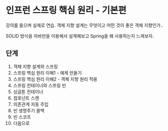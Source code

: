 # 인프런 스프링 핵심 원리 - 기본편

강의를 들으며 실제로 연습.
객체 지향 설계는 무엇이고 어떤 것이 좋은 객체 지향인가.. 

SOLID 방식을 자바만을 이용해서 설계해보고 Spring을 왜 사용하는지 느껴보자.

## 단계
1. 객체 지향 설계와 스프링
2. 스프링 핵심 원리 이해1 - 예제 만들기
3. 스프링 핵심 원리 이해2 - 객체 지향 원리 적용 
4. 스프링 컨테이너와 스프링 빈
5. 싱글톤 컨테이너
6. 컴포넌트 스캔
7. 의존관계 자동 주입
8. 빈 생명주기 콜백
9. 빈 스코프
10. 다음으로




